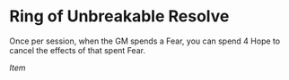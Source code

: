 # Ring of Unbreakable Resolve

Once per session, when the GM spends a Fear, you can spend 4 Hope to cancel the effects of that spent Fear.

*Item*
